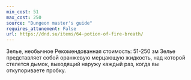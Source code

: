 ```yaml
---
min_cost: 51
max_cost: 250
source: "Dungeon master's guide"
requires_attunement: False
url: https://dnd.su/items/64-potion-of-fire-breath/
---
```


Зелье, необычное
Рекомендованная стоимость: 51-250 зм
Зелье представляет собой оранжевую мерцающую жидкость, над которой стелется дымок, выходящий наружу каждый раз, когда вы откупориваете пробку.